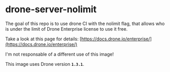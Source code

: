 # drone-server-nolimit

The goal of this repo is to use drone CI with the nolimit flag, that allows who is under the limit of Drone Enterprise license to use it free.

Take a look at this page for details:
[https://docs.drone.io/enterprise/](https://docs.drone.io/enterprise/)

I'm not responsable of a different use of this image!

This image uses Drone version **`1.3.1`**.